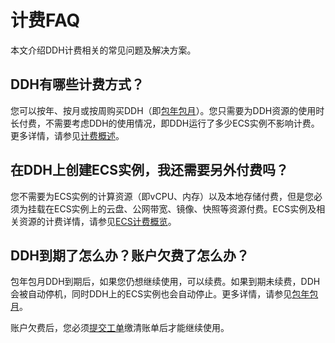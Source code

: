 # 计费FAQ

本文介绍DDH计费相关的常见问题及解决方案。

## DDH有哪些计费方式？

您可以按年、按月或按周购买DDH（即[包年包月](/intl.zh-CN/产品定价/包年包月.md)）。您只需要为DDH资源的使用时长付费，不需要考虑DDH的使用情况，即DDH运行了多少ECS实例不影响计费。更多详情，请参见[计费概述](/intl.zh-CN/产品定价/计费概述.md)。

## 在DDH上创建ECS实例，我还需要另外付费吗？

您不需要为ECS实例的计算资源（即vCPU、内存）以及本地存储付费，但是您必须为挂载在ECS实例上的云盘、公网带宽、镜像、快照等资源付费。ECS实例及相关资源的计费详情，请参见[ECS计费概览](/intl.zh-CN/产品定价/计费概述.md)。

## DDH到期了怎么办？账户欠费了怎么办？

包年包月DDH到期后，如果您仍想继续使用，可以续费。如果到期未续费，DDH会被自动停机，同时DDH上的ECS实例也会自动停止。更多详情，请参见[包年包月](/intl.zh-CN/产品定价/包年包月.md)。

账户欠费后，您必须[提交工单](https://workorder-intl.console.aliyun.com/#/ticket/createIndex)缴清账单后才能继续使用。

